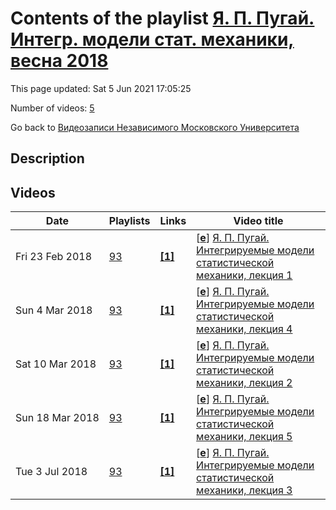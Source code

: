 # Contents of the playlist [Я. П. Пугай. Интегр. модели стат. механики, весна 2018](https://www.youtube.com/playlist?list=PLp9ABVh6_x4FRuHzXLOUzlTEq2jZWlAQi)

This page updated: Sat 5 Jun 2021 17:05:25

Number of videos: [5](#videos)

Go back to [Видеозаписи Независимого Московского Университета](../README.md)

## Description



## Videos

|Date|Playlists|Links|Video title|
|---|---|---|---|
| Fri&nbsp;23&nbsp;Feb&nbsp;2018 | [93](../playlists/93 "Я. П. Пугай. Интегр. модели стат. механики, весна 2018") | [**[1]**](http://ium.mccme.ru/s18/s18-BFprogram-YaPugai.pdf) | [[**e**](https://studio.youtube.com/video/rqOJ5QbJqBI/edit "Edit")] [Я. П. Пугай. Интегрируемые модели статистической механики, лекция 1](https://www.youtube.com/watch?v=rqOJ5QbJqBI&list=PLp9ABVh6_x4FRuHzXLOUzlTEq2jZWlAQi "Совместный с ФОПФ МФТИ спецкурс для 3 курса, формат лекция + семинар.  8 февраля 2018 г. 16:30, НМУ 310 (Большой Власьевский пер., 11) http://ium.mccme.ru/s18/s18-BFprogram-YaPugai.pdf") |
| Sun&nbsp;4&nbsp;Mar&nbsp;2018 | [93](../playlists/93 "Я. П. Пугай. Интегр. модели стат. механики, весна 2018") | [**[1]**](http://ium.mccme.ru/s18/s18-BFprogram-YaPugai.pdf) | [[**e**](https://studio.youtube.com/video/mYNJvPdeeRc/edit "Edit")] [Я. П. Пугай. Интегрируемые модели статистической механики, лекция 4](https://www.youtube.com/watch?v=mYNJvPdeeRc&list=PLp9ABVh6_x4FRuHzXLOUzlTEq2jZWlAQi "По техническим причинам лекции 2 и 3 отсутствуют, приносим свои извинения. Совместный с ФОПФ МФТИ спецкурс для 3 курса, формат лекция + семинар.  1 марта 2018 г. 16:30, НМУ 310 (Большой Власьевский пер., 11) http://ium.mccme.ru/s18/s18-BFprogram-YaPugai.pdf") |
| Sat&nbsp;10&nbsp;Mar&nbsp;2018 | [93](../playlists/93 "Я. П. Пугай. Интегр. модели стат. механики, весна 2018") | [**[1]**](http://ium.mccme.ru/s18/s18-BFprogram-YaPugai.pdf) | [[**e**](https://studio.youtube.com/video/UINtz1LRrLM/edit "Edit")] [Я. П. Пугай. Интегрируемые модели статистической механики, лекция 2](https://www.youtube.com/watch?v=UINtz1LRrLM&list=PLp9ABVh6_x4FRuHzXLOUzlTEq2jZWlAQi "Совместный с ФОПФ МФТИ спецкурс для 3 курса, формат лекция + семинар.  15 февраля 2018 г. 16:30, НМУ 310 (Большой Власьевский пер., 11) http://ium.mccme.ru/s18/s18-BFprogram-YaPugai.pdf") |
| Sun&nbsp;18&nbsp;Mar&nbsp;2018 | [93](../playlists/93 "Я. П. Пугай. Интегр. модели стат. механики, весна 2018") | [**[1]**](http://ium.mccme.ru/s18/s18-BFprogram-YaPugai.pdf) | [[**e**](https://studio.youtube.com/video/0g5UfNVA1M8/edit "Edit")] [Я. П. Пугай. Интегрируемые модели статистической механики, лекция 5](https://www.youtube.com/watch?v=0g5UfNVA1M8&list=PLp9ABVh6_x4FRuHzXLOUzlTEq2jZWlAQi "Совместный с ФОПФ МФТИ спецкурс для 3 курса, формат лекция + семинар.  15 марта 2018 г. 16:30, НМУ 310 (Большой Власьевский пер., 11) http://ium.mccme.ru/s18/s18-BFprogram-YaPugai.pdf") |
| Tue&nbsp;3&nbsp;Jul&nbsp;2018 | [93](../playlists/93 "Я. П. Пугай. Интегр. модели стат. механики, весна 2018") | [**[1]**](http://ium.mccme.ru/s18/s18-BFprogram-YaPugai.pdf) | [[**e**](https://studio.youtube.com/video/PDEGq6ecXY8/edit "Edit")] [Я. П. Пугай. Интегрируемые модели статистической механики, лекция 3](https://www.youtube.com/watch?v=PDEGq6ecXY8&list=PLp9ABVh6_x4FRuHzXLOUzlTEq2jZWlAQi "Совместный с ФОПФ МФТИ спецкурс для 3 курса, формат лекция + семинар.  22 февраля 2018 г. 16:30, НМУ 310 (Большой Власьевский пер., 11) http://ium.mccme.ru/s18/s18-BFprogram-YaPugai.pdf") |
